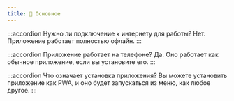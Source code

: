 ```yaml
---
title: 🧠 Основное
---
```


:::accordion Нужно ли подключение к интернету для работы?
Нет. Приложение работает полностью офлайн.
:::

:::accordion Приложение работает на телефоне?
Да. Оно работает как обычное приложение, если вы установите его.
:::

:::accordion Что означает установка приложения?
Вы можете установить приложение как PWA, и оно будет запускаться из меню, как любое другое.
:::

